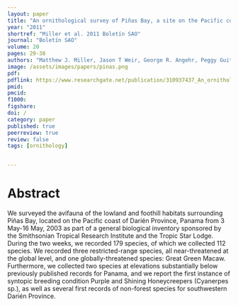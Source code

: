 ```yaml
---
layout: paper
title: "An ornithological survey of Piñas Bay, a site on the Pacific coast of Darién Province, Panama"
year: "2011"
shortref: "Miller et al. 2011 Boletín SAO"
journal: "Boletín SAO"
volume: 20
pages: 29-38
authors: "Matthew J. Miller, Jason T Weir, George R. Angehr, Peggy Guitton-Mayerma, Eldredge Bermingham"
image: /assets/images/papers/pinas.png
pdf: 
pdflink: https://www.researchgate.net/publication/310937437_An_ornithological_survey_of_Pinas_Bay_a_site_on_the_Pacific_coast_of_Darien_Province_Panama
pmid: 
pmcid: 
f1000: 
figshare: 
doi: /
category: paper
published: true
peerreview: true
review: false
tags: [ornithology]


---
```


# Abstract
We surveyed the avifauna of the lowland and foothill habitats surrounding Piñas Bay, located on the Pacific coast of Darién Province, Panama from 3 May-16 May, 2003 as part of a general biological inventory sponsored by the Smithsonian Tropical Research Institute and the Tropic Star Lodge. During the two weeks, we recorded 179 species, of which we collected 112 species. We recorded three restricted-range species, all near-threatened at the global level, and one globally-threatened species: Great Green Macaw. Furthermore, we collected two species at elevations substantially below previously published records for Panama, and we report the first instance of syntopic breeding condition Purple and Shining Honeycreepers (Cyanerpes sp.), as well as several first records of non-forest species for southwestern Darién Province.